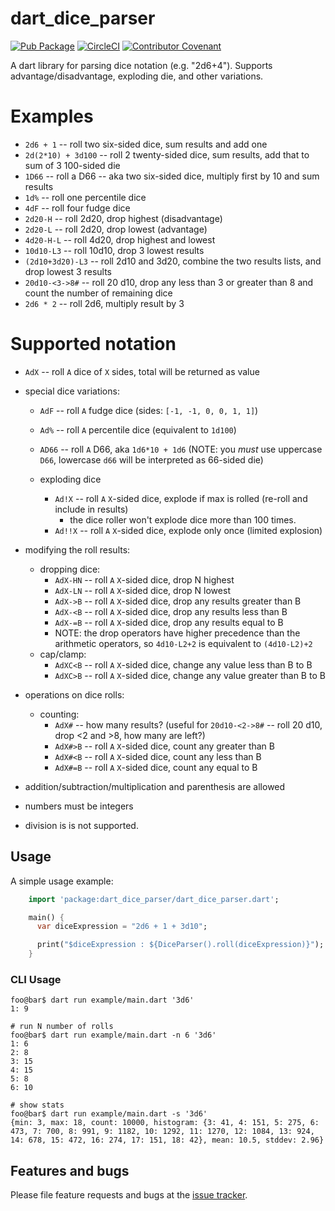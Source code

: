 # dart_dice_parser
[![Pub Package](https://img.shields.io/pub/v/dart_dice_parser.svg)](https://pub.dartlang.org/packages/dart_dice_parser)
[![CircleCI](https://circleci.com/gh/stevesea/dart-dice-parser.svg?style=svg)](https://circleci.com/gh/stevesea/dart-dice-parser)
[![Contributor Covenant](https://img.shields.io/badge/Contributor%20Covenant-2.1-4baaaa.svg)](CODE_OF_CONDUCT.md)


A dart library for parsing dice notation (e.g. "2d6+4"). Supports advantage/disadvantage, exploding die, and other variations.

# Examples
* `2d6 + 1` -- roll two six-sided dice, sum results and add one
* `2d(2*10) + 3d100` -- roll 2 twenty-sided dice, sum results,
  add that to sum of 3 100-sided die
* `1D66` -- roll a D66 -- aka two six-sided dice, multiply first by 10 and sum results
* `1d%` -- roll one percentile dice
* `4dF` -- roll four fudge dice
* `2d20-H` -- roll 2d20, drop highest (disadvantage)
* `2d20-L` -- roll 2d20, drop lowest (advantage)
* `4d20-H-L` -- roll 4d20, drop highest and lowest
* `10d10-L3` -- roll 10d10, drop 3 lowest results
* `(2d10+3d20)-L3` -- roll 2d10 and 3d20, combine the two results lists, and drop lowest 3 results
* `20d10-<3->8#` -- roll 20 d10, drop any less than 3 or greater than 8 and count the number of remaining dice
* `2d6 * 2` -- roll 2d6, multiply result by 3

# Supported notation
* `AdX` -- roll `A` dice of `X` sides, total will be returned as value
* special dice variations:
  * `AdF` -- roll `A` fudge dice (sides: `[-1, -1, 0, 0, 1, 1]`)
  * `Ad%` -- roll `A` percentile dice (equivalent to `1d100`)
  * `AD66` -- roll `A` D66, aka `1d6*10 + 1d6` (NOTE: you _must_ use
    uppercase `D66`, lowercase `d66` will be interpreted as 66-sided die)

  * exploding dice
    * `Ad!X` -- roll `A` `X`-sided dice, explode if max is rolled (re-roll and include in results)
      * the dice roller won't explode dice more than 100 times.
    * `Ad!!X` -- roll `A` `X`-sided dice, explode only once (limited explosion)

* modifying the roll results:
  * dropping dice:
    * `AdX-HN` -- roll `A` `X`-sided dice, drop N highest
    * `AdX-LN` -- roll `A` `X`-sided dice, drop N lowest
    * `AdX->B` -- roll `A` `X`-sided dice, drop any results greater than B
    * `AdX-<B` -- roll `A` `X`-sided dice, drop any results less than B
    * `AdX-=B` -- roll `A` `X`-sided dice, drop any results equal to B
    * NOTE: the drop operators have higher precedence than
      the arithmetic operators, so `4d10-L2+2` is equivalent to `(4d10-L2)+2`
  * cap/clamp:
    * `AdXC<B` -- roll `A` `X`-sided dice, change any value less than B to B
    * `AdXC>B` -- roll `A` `X`-sided dice, change any value greater than B to B
* operations on dice rolls:
  * counting:
    * `AdX#` -- how many results? (useful for `20d10-<2->8#` -- roll 20 d10, drop <2 and >8, how many are left?)
    * `AdX#>B` -- roll `A` `X`-sided dice, count any greater than B
    * `AdX#<B` -- roll `A` `X`-sided dice, count any less than B
    * `AdX#=B` -- roll `A` `X`-sided dice, count any equal to B
* addition/subtraction/multiplication and parenthesis are allowed
* numbers must be integers
* division is is not supported.


## Usage

A simple usage example:

```dart
    import 'package:dart_dice_parser/dart_dice_parser.dart';

    main() {
      var diceExpression = "2d6 + 1 + 3d10";

      print("$diceExpression : ${DiceParser().roll(diceExpression)}");
    }

```

### CLI Usage

```console
foo@bar$ dart run example/main.dart '3d6'
1: 9

# run N number of rolls
foo@bar$ dart run example/main.dart -n 6 '3d6'
1: 6
2: 8
3: 15
4: 15
5: 8
6: 10

# show stats
foo@bar$ dart run example/main.dart -s '3d6'
{min: 3, max: 18, count: 10000, histogram: {3: 41, 4: 151, 5: 275, 6: 473, 7: 700, 8: 991, 9: 1182, 10: 1292, 11: 1270, 12: 1084, 13: 924, 14: 678, 15: 472, 16: 274, 17: 151, 18: 42}, mean: 10.5, stddev: 2.96}
```


## Features and bugs

Please file feature requests and bugs at the [issue tracker][tracker].

[tracker]: https://github.com/stevesea/dart-dice-parser/issues
